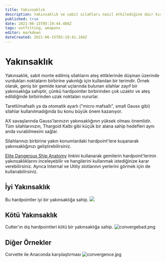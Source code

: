 ```yaml
---
title: Yakınsaklık
description: Yakınsaklık ve sabit silahları nasıl etkilediğine dair kısa bir rehber
published: true
date: 2021-06-15T05:19:44.486Z
tags: outfitting, weapons
editor: markdown
dateCreated: 2021-06-15T05:19:41.184Z
---
```


# Yakınsaklık

Yakınsaklık, sabit monte edilmiş silahların ateş ettiklerinde düşman üzerinde vurdukları noktaların birbirine yakınlığı için kullanılan bir terimdir. Örnek olarak, geniş bir gemide kanat uçlarında bulunan silahlar zayıf bir yakınsaklığa sahiptir, çünkü hardpointler birbirinden çok uzaktır ve ateş edildiğinde birbirinden uzak noktaları vururlar.

Taretli/mafsallı ya da otomatik ayarlı ("micro mafsallı", small Gauss gibi) silahlar kullanılmadığında bu konu büyük önem kazanıyor.

AX savaşlarında Gauss'larınızın yakınsaklığının yüksek olması önemlidir. Tüm silahlarınızın, Thargoid Kalbi gibi küçük bir alana sahip hedefleri aynı anda vurabilmesini sağlar.

Silahlarınızı birbirine yakın konumlardaki hardpoint'lere kuşanarak yakınsaklığınızı geliştirebilirsiniz.

[Elite Dangerous Ship Anatomy](http://a.teall.info/edsa/) linkini kullanarak gemilerin hardpoint'lerinin yakınsaklıklarını inceleyebilir ve hangilerini kullanmak istediğinize karar verebilirsiniz. Ayrıca Internal ve Utiliy slotlarının yerlerini görmek için de kullanabilirsiniz.


## İyi Yakınsaklık

Bu hardpointler iyi bir yakınsaklığa sahip. ![](/img/convergegood.png)

## Kötü Yakınsaklık

Cutter'ın dış hardpointleri kötü bir yakınsaklığa sahip. ![convergebad.png](/img/convergebad.png)

## Diğer Örnekler

Corvette ile Anaconda karşılaştırması ![convergence.jpg](/img/convergence.jpg)
